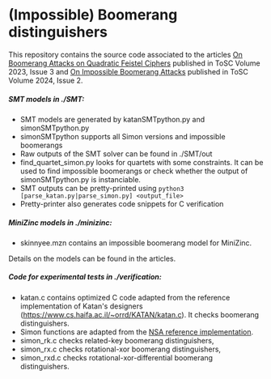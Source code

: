 # (Impossible) Boomerang distinguishers

This repository contains the source code associated to the articles [On Boomerang Attacks on Quadratic Feistel Ciphers](https://tosc.iacr.org/index.php/ToSC/article/view/11186) published in ToSC Volume 2023, Issue 3 and [On Impossible Boomerang Attacks](https://tosc.iacr.org/index.php/ToSC/article/view/11629) published in ToSC Volume 2024, Issue 2.

##### SMT models in ./SMT:
- SMT models are generated by katanSMTpython.py and simonSMTpython.py
- simonSMTpython supports all Simon versions and impossible boomerangs
- Raw outputs of the SMT solver can be found in ./SMT/out
- find_quartet_simon.py looks for quartets with some constraints. It can be used to find impossible boomerangs or check whether the output of simonSMTpython.py is instanciable.
- SMT outputs can be pretty-printed using `python3 [parse_katan.py|parse_simon.py] <output_file>`
- Pretty-printer also generates code snippets for C verification

##### MiniZinc models in ./minizinc:
- skinnyee.mzn contains an impossible boomerang model for MiniZinc.

Details on the models can be found in the articles.

##### Code for experimental tests in ./verification:
- katan.c contains optimized C code adapted from the reference implementation of Katan's designers (https://www.cs.haifa.ac.il/~orrd/KATAN/katan.c). It checks boomerang distinguishers.
- Simon functions are adapted from the [NSA reference implementation](https://nsacyber.github.io/simon-speck/implementations/ImplementationGuide1.1.pdf).
- simon_rk.c checks related-key boomerang distinguishers,
- simon_rx.c checks rotational-xor boomerang distinguishers,
- simon_rxd.c checks rotational-xor-differential boomerang distinguishers.
